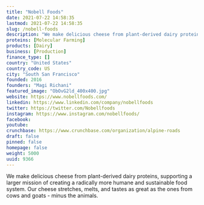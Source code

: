 ```yaml
---
title: "Nobell Foods"
date: 2021-07-22 14:58:35
lastmod: 2021-07-22 14:58:35
slug: /nobell-foods
description: "We make delicious cheese from plant-derived dairy proteins, supporting a larger mission of creating a radically more humane and sustainable food system. Our cheese stretches, melts, and tastes as great as the ones from cows and goats - minus the animals."
proteins: [Molecular Farming]
products: [Dairy]
business: [Production]
finance_type: []
country: "United States"
country_code: US
city: "South San Francisco"
founded: 2016
founders: "Magi Richani"
featured_image: "ObOvG2ld_400x400.jpg"
website: https://www.nobellfoods.com/
linkedin: https://www.linkedin.com/company/nobellfoods
twitter: https://twitter.com/Nobellfoods
instagram: https://www.instagram.com/nobellfoods/
facebook: 
youtube: 
crunchbase: https://www.crunchbase.com/organization/alpine-roads
draft: false
pinned: false
homepage: false
weight: 5000
uuid: 9366
---
```

We make delicious cheese from plant-derived dairy proteins, supporting a larger mission of creating a radically more humane and sustainable food system. Our cheese stretches, melts, and tastes as great as the ones from cows and goats - minus the animals.
